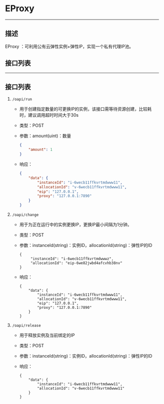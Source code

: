 # EProxy

---

## 描述

EProxy ：可利用公有云弹性实例+弹性IP，实现一个私有代理IP池。



## 接口列表



---

## 接口列表

1. `/oapi/run`

   - 用于创建指定数量的可更换IP的实例，该接口需等待资源创建，比较耗时，建议调用超时时间大于30s

   - 类型：POST

   - 参数：amount(uint)：数量

     ```json
     {
         "amount": 1
     }
     ```

   - 响应：

     ```json
     {
         "data": {
             "instanceId": "i-6wecb11ffkvrtmdwww11",
             "allocationId": "v-6wecb11ffkvrtmdwww11",
             "eip": "127.0.0.1",
             "proxy": "127.0.0.1:7890"
         }
     }
     ```

2. `/oapi/change`

   - 用于为正在运行中的实例更换IP，更换IP最小间隔为1分钟。

   - 类型：POST

   - 参数：instanceId(string)：实例ID，allocationId(string)：弹性IP的ID

     ```
     {
          "instanceId": "i-6wecb11ffkvrtmdwwwz",
          "allocationId": "eip-6we82jwbd4afcvhb38nv"
     }
     ```

     

   - 响应：

     ```
     {
         "data": {
             "instanceId": "i-6wecb11ffkvrtmdwww11",
             "allocationId": "v-6wecb11ffkvrtmdwww11",
             "eip": "127.0.0.1",
             "proxy": "127.0.0.1:7890"
         }
     }
     ```

3. `/oapi/release`

   - 用于释放实例及当前绑定的IP

   - 类型：POST

   - 参数：instanceId(string)：实例ID，allocationId(string)：弹性IP的ID

   - 响应：

     ```
     {
         "data": {
             "instanceId": "i-6wecb11ffkvrtmdwww11",
             "allocationId": "v-6wecb11ffkvrtmdwww11"
         }
     }
     ```


